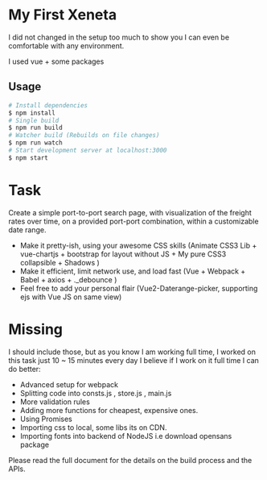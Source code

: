 # My First Xeneta

I did not changed in the setup too much to show you I can even be comfortable with any environment.

I used vue + some packages



## Usage

```sh
# Install dependencies
$ npm install
# Single build
$ npm run build
# Watcher build (Rebuilds on file changes)
$ npm run watch
# Start development server at localhost:3000
$ npm start
```

# Task
Create a simple port-to-port search page, with visualization of the freight rates over time, on a provided port-port
combination, within a customizable date range.

* Make it pretty-ish, using your awesome CSS skills (Animate CSS3 Lib + vue-chartjs + bootstrap for layout without JS + My pure CSS3 collapsible + Shadows )
* Make it efficient, limit network use, and load fast (Vue + Webpack + Babel + axios + ._debounce )
* Feel free to add your personal flair (Vue2-Daterange-picker, supporting ejs with Vue JS on same view)



# Missing
I should include those, but as you know I am working full time, I worked on this task just 10 ~ 15 minutes every day
I believe if I work on it full time I can do better:

* Advanced setup for webpack
* Splitting code into consts.js , store.js , main.js 
* More validation rules
* Adding more functions for cheapest, expensive ones. 
* Using Promises
* Importing css to local, some libs its on CDN.
* Importing fonts into backend of NodeJS i.e download opensans package 



Please read the full document for the details on the build process and the APIs. 


